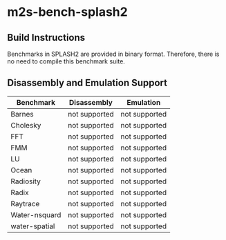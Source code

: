 # m2s-bench-splash2

## Build Instructions

Benchmarks in SPLASH2 are provided in binary format. Therefore, there is no
need to compile this benchmark suite. 

## Disassembly and Emulation Support

| Benchmark          | Disassembly     | Emulation     |
|--------------------|-----------------|---------------|
| Barnes             | not supported   | not supported |
| Cholesky           | not supported   | not supported |
| FFT                | not supported   | not supported |
| FMM                | not supported   | not supported |
| LU                 | not supported   | not supported |
| Ocean              | not supported   | not supported |
| Radiosity          | not supported   | not supported |
| Radix              | not supported   | not supported |
| Raytrace           | not supported   | not supported |
| Water-nsquard      | not supported   | not supported |
| water-spatial      | not supported   | not supported |
